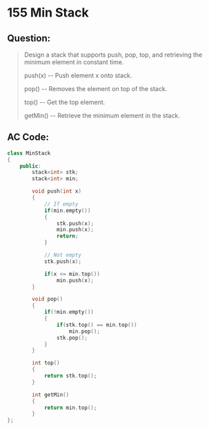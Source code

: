 # 155 Min Stack

## Question:

> Design a stack that supports push, pop, top, and retrieving the minimum element in constant time.
> 
> push(x) -- Push element x onto stack.
> 
> pop() -- Removes the element on top of the stack.
> 
> top() -- Get the top element.
> 
> getMin() -- Retrieve the minimum element in the stack.

## AC Code:

``` c++
class MinStack
{
    public:
        stack<int> stk;
        stack<int> min;

        void push(int x)
        {
            // If empty
            if(min.empty())
            {
                stk.push(x);
                min.push(x);
                return;
            }

            // Not empty
            stk.push(x);

            if(x <= min.top())
                min.push(x);
        }

        void pop()
        {
            if(!min.empty())
            {
                if(stk.top() == min.top())
                    min.pop();
                stk.pop();
            }
        }

        int top()
        {
            return stk.top();
        }

        int getMin()
        {
            return min.top();
        }
};
```
